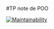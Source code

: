 #TP note de POO 

[![Maintainability](https://api.codeclimate.com/v1/badges/6c840f7a2af544ac6a28/maintainability)](https://codeclimate.com/github/iRCTgxV/tpNotePoo/maintainability)